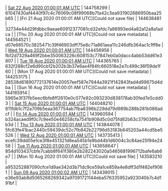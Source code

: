 | [Sat 22 Aug 2020 01:00:01 AM UTC]() | 144758299 | 61047430af4440f97c4c76069c08f99068b7fa42c3ea931902686950baa25b65 | 
| [Fri 21 Aug 2020 01:00:01 AM UTC](Could not save file) | 144638481 | 32734e44d29fdbbc9aeae60912377081cd32efdc7a86993ed4a82a12a8a1adca | 
| [Thu 20 Aug 2020 01:00:01 AM UTC](Could not save metadata) | 144564521 | d07e68570c3825471c39f46903dff75e8c71a861aea11c246dfb364ac1c1ff8e | 
| [Wed 19 Aug 2020 01:00:01 AM UTC]() | 144456956 | fb12d7329a469f2bbe350063226c608153c77847eb0a0dacc4abb53dd61e3807 | 
| [Tue 18 Aug 2020 01:00:01 AM UTC]() | 144365765 | 632f288cf2e6d90cb12b202b3b37e6ae4f84fc660518e2e7c499c36f59de1f60 | 
| [Mon 17 Aug 2020 01:00:01 AM UTC](Could not save metadata) | 144253175 | 28538d61890772137614e20057eef587e7944a3921f142843fad4d99675d4dba | 
| [Sun 16 Aug 2020 01:00:01 AM UTC](Could not save metadata) | 144165914 | 5965e3f37fb5eec6bfe8ff2610e0c077e92c093230d838178ab30fed7e5cdd03 | 
| [Sat 15 Aug 2020 01:00:01 AM UTC]() | 144048210 | 611fdb1c7f2a709b5eaa367754ab7fba8396b229dd79d989b288b281b086adcf | 
| [Fri 14 Aug 2020 01:00:01 AM UTC]() | 143960594 | b324acaed9f0c7c9ee50e46258cfa7541b908d5c0d75fd82b63c379036fb4b3d | 
| [Thu 13 Aug 2020 01:00:01 AM UTC]() | 143844078 | 5fc63fe41bac2440c59439dc52c7fb842b22796d53183b645203a44cd5be5526 | 
| [Wed 12 Aug 2020 01:00:01 AM UTC]() | 143735413 | ecefc39dd05e1ce3f8e451321d6ea545b1e9bd44b1d6004c3c84ae25f94e2458 | 
| [Tue 11 Aug 2020 01:00:01 AM UTC]() | 143658647 | 854d103437cbfe7cabb8f641f380e2b282243020a5465681996712bafe6ab6e7 | 
| [Mon 10 Aug 2020 01:00:01 AM UTC](Could not save file) | 143583210 | a953252887090cfce1d9ae342d3b71dc9ce59a1ce859a4e8dff3d1f482ef9061 | 
| [Sun 09 Aug 2020 01:00:02 AM UTC]() | 143439015 | e36e93ab8d5065268269342a97091721144eba576335952a923040b7c4d191bf | 
